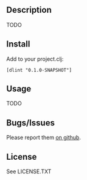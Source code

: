 ## Description

TODO

## Install

Add to your project.clj:

    [dlint "0.1.0-SNAPSHOT"]

## Usage

TODO

## Bugs/Issues

Please report them [on github](http://github.com/cldwalker/dlint/issues).

## License

See LICENSE.TXT
